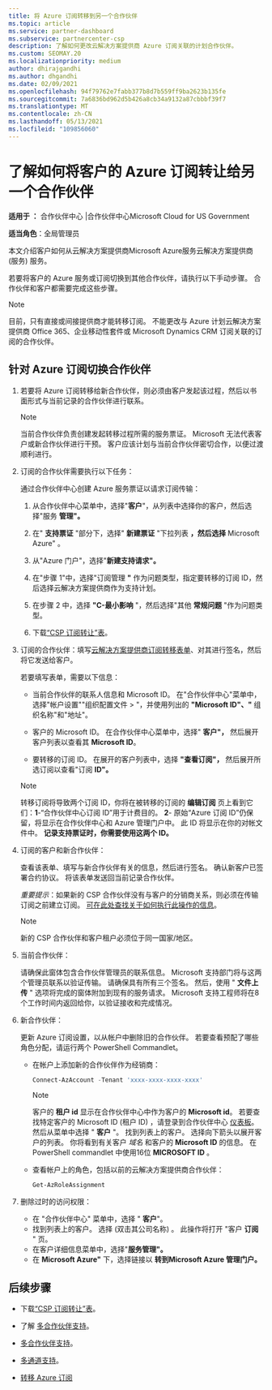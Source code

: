 ```yaml
---
title: 将 Azure 订阅转移到另一个合作伙伴
ms.topic: article
ms.service: partner-dashboard
ms.subservice: partnercenter-csp
description: 了解如何更改云解决方案提供商 Azure 订阅关联的计划合作伙伴。
ms.custom: SEOMAY.20
ms.localizationpriority: medium
author: dhirajgandhi
ms.author: dhgandhi
ms.date: 02/09/2021
ms.openlocfilehash: 94f79762e7fabb377b8d7b559ff9ba2623b135fe
ms.sourcegitcommit: 7a6836bd962d5b426a8cb34a9132a87cbbbf39f7
ms.translationtype: MT
ms.contentlocale: zh-CN
ms.lasthandoff: 05/13/2021
ms.locfileid: "109856060"
---
```

# <a name="learn-how-to-transfer-a-customers-azure-subscriptions-to-another-partner"></a>了解如何将客户的 Azure 订阅转让给另一个合作伙伴

**适用于 ：** 合作伙伴中心 |合作伙伴中心Microsoft Cloud for US Government

**适当角色**：全局管理员

本文介绍客户如何从云解决方案提供商Microsoft Azure服务云解决方案提供商 (服务) 服务。

若要将客户的 Azure 服务或订阅切换到其他合作伙伴，请执行以下手动步骤。 合作伙伴和客户都需要完成这些步骤。

>[!Note]  
>目前，只有直接或间接提供商才能转移订阅。
>不能更改与 Azure 计划云解决方案提供商 Office 365、企业移动性套件或 Microsoft Dynamics CRM 订阅关联的订阅的合作伙伴。

## <a name="switch-partners-for-azure-subscriptions"></a>针对 Azure 订阅切换合作伙伴

1. 若要将 Azure 订阅转移给新合作伙伴，则必须由客户发起该过程，然后以书面形式与当前记录的合作伙伴进行联系。

   >[!Note]
   > 当前合作伙伴负责创建发起转移过程所需的服务票证。 Microsoft 无法代表客户或新合作伙伴进行干预。 客户应该计划与当前合作伙伴密切合作，以便过渡顺利进行。

2. 订阅的合作伙伴需要执行以下任务：

   通过合作伙伴中心创建 Azure 服务票证以请求订阅传输：

   1. 从合作伙伴中心菜单中，选择"**客户**"，从列表中选择你的客户，然后选择"服务 **管理"。**

   2. 在" **支持票证** "部分下，选择" **新建票证** "下拉列表 **，然后选择** Microsoft Azure" 。
   
   3. 从"Azure 门户"，选择"**新建支持请求"。** [](https://portal.azure.com)
   
   4. 在"步骤 1"中，选择"订阅管理 **"** 作为问题类型，指定要转移的订阅 ID，然后选择云解决方案提供商作为支持计划。 
   
   5. 在步骤 2 中，选择 **"C-最小影响** "，然后选择"其他 **常规问题** "作为问题类型。
   
   6. 下载[“CSP 订阅转让”表](https://query.prod.cms.rt.microsoft.com/cms/api/am/binary/RWwTWC)。

3. 订阅的合作伙伴：填写[云解决方案提供商订阅转移表单](https://query.prod.cms.rt.microsoft.com/cms/api/am/binary/RWwTWC)、对其进行签名，然后将它发送给客户。 

   若要填写表单，需要以下信息：

   - 当前合作伙伴的联系人信息和 Microsoft ID。 在"合作伙伴中心"菜单中，选择"帐户设置""组织配置文件 &gt; "，并使用列出的 **"Microsoft ID"、"** 组织名称"和"地址"。  

   - 客户的 Microsoft ID。 在合作伙伴中心菜单中，选择" **客户"，** 然后展开客户列表以查看其 **Microsoft ID**。

   - 要转移的订阅 ID。 在展开的客户列表中，选择 **"查看订阅"，** 然后展开所选订阅以查看"订阅 **ID"。**

   >[!Note]
   >转移订阅将导致两个订阅 ID，你将在被转移的订阅的 **编辑订阅** 页上看到它们：**1**-“合作伙伴中心订阅 ID”用于计费目的。 **2**- 原始“Azure 订阅 ID”仍保留，将显示在合作伙伴中心和 Azure 管理门户中。 此 ID 将显示在你的对帐文件中。  **记录支持票证时，你需要使用这两个 ID。**

4. 订阅的客户和新合作伙伴：

   查看该表单、填写与新合作伙伴有关的信息，然后进行签名。 确认新客户已签署合约协议。 将该表单发送回当前记录合作伙伴。

   *重要提示*：如果新的 CSP 合作伙伴没有与客户的分销商关系，则必须在传输订阅之前建立订阅。 [可在此处查找关于如何执行此操作的信息](request-a-relationship-with-a-customer.md)。

   >[!Note]
   >新的 CSP 合作伙伴和客户租户必须位于同一国家/地区。 

5. 当前合作伙伴：

   请确保此窗体包含合作伙伴管理员的联系信息。 Microsoft 支持部门将与这两个管理员联系以验证传输。 请确保具有所有三个签名。 然后，使用 " **文件上传** " 选项将完成的窗体附加到现有的服务请求。 Microsoft 支持工程师将在8个工作时间内返回给你，以验证接收和完成情况。

6. 新合作伙伴：

   更新 Azure 订阅设置，以从帐户中删除旧的合作伙伴。 若要查看预配了哪些角色分配，请运行两个 PowerShell Commandlet。

   - 在帐户上添加新的合作伙伴作为经销商：

     ```powershell
     Connect-AzAccount -Tenant 'xxxx-xxxx-xxxx-xxxx'
     ```

     >[!NOTE]
     > 客户的 **租户 id** 显示在合作伙伴中心中作为客户的 **Microsoft id**。 若要查找特定客户的 Microsoft ID (租户 ID) ，请登录到合作伙伴中心 [仪表板](https://partner.microsoft.com/dashboard)。 然后从菜单中选择 " **客户** "。 找到列表上的客户。 选择向下箭头以展开客户的列表。 你将看到有关客户 *域名* 和客户的 **Microsoft ID** 的信息。 在 PowerShell commandlet 中使用16位 **MICROSOFT ID** 。

   - 查看帐户上的角色，包括以前的云解决方案提供商合作伙伴：

     ```powershell
     Get-AzRoleAssignment
     ```

7. 删除过时的访问权限：

   - 在 "合作伙伴中心" 菜单中，选择 " **客户**"。
   - 找到列表上的客户。 选择 (双击其公司名称) 。 此操作将打开 "客户 **订阅** " 页。
   - 在客户详细信息菜单中，选择"**服务管理"。**
   - 在 **Microsoft Azure"** 下，选择链接以 **转到Microsoft Azure 管理门户。**

## <a name="next-steps"></a>后续步骤

- 下载[“CSP 订阅转让”表](https://query.prod.cms.rt.microsoft.com/cms/api/am/binary/RE4ATIA)。

- 了解 [多合作伙伴支持](multipartner.md)。

- [多合作伙伴支持](multipartner.md)。
- [多通道支持](multichannel.md)。
- [转移 Azure 订阅](/azure/cost-management-billing/manage/transfer-subscriptions-subscribers-csp)